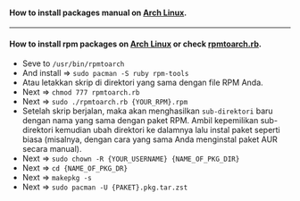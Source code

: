 #### How to install packages manual on [Arch Linux](https://averagelinuxuser.com/install-aur-manually-helpers/).

****

#### How to install rpm packages on [Arch Linux](https://www.marcelocubillos.com/blog/how-to-install-rpm-packages-on-arch-linux) or check [rpmtoarch.rb](https://github.com/Xcod3bughunt3r/BLACKARCHLINUXME/blob/master/rpmtoarch.rb).

  * Seve to ````/usr/bin/rpmtoarch ````
  * And install => ````sudo pacman -S ruby rpm-tools````
  * Atau letakkan skrip di direktori yang sama dengan file RPM Anda.
  * Next => ````chmod 777 rpmtoarch.rb````
  * Next => ````sudo ./rpmtoarch.rb {YOUR_RPM}.rpm````
  * Setelah skrip berjalan, maka akan menghasilkan ````sub-direktori```` baru dengan nama yang sama dengan paket RPM. Ambil kepemilikan sub-direktori kemudian ubah direktori ke dalamnya lalu instal paket seperti biasa (misalnya, dengan cara yang sama Anda menginstal paket AUR secara manual).
  * Next => ````sudo chown -R {YOUR_USERNAME} {NAME_OF_PKG_DIR}````
  * Next => ````cd {NAME_OF_PKG_DR}````
  * Next => ````makepkg -s````
  * Next => ````sudo pacman -U {PAKET}.pkg.tar.zst````
    
    
    